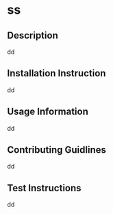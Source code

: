 # ss 
 
## Description 
 
dd 
 
## Installation Instruction 
 
dd 
## Usage Information 
 
dd 
 
## Contributing Guidlines 
 
dd 
 
## Test Instructions 
 
dd